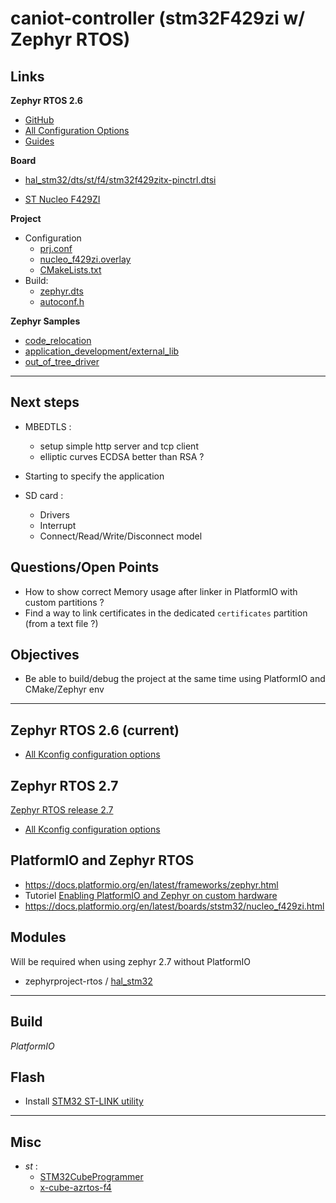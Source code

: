 # caniot-controller (stm32F429zi w/ Zephyr RTOS)

## Links

**Zephyr RTOS 2.6**
- [GitHub](https://github.com/zephyrproject-rtos/zephyr/tree/v2.6-branch)
- [All Configuration Options](https://docs.zephyrproject.org/2.6.0/reference/kconfig/index-all.html)
- [Guides](https://docs.zephyrproject.org/latest/guides/index.html)

**Board**
- [hal_stm32/dts/st/f4/stm32f429zitx-pinctrl.dtsi](https://github.com/zephyrproject-rtos/hal_stm32/blob/main/dts/st/f4/stm32f429zitx-pinctrl.dtsi)

- [ST Nucleo F429ZI](https://github.com/zephyrproject-rtos/zephyr/blob/main/boards/arm/nucleo_f429zi/doc/index.rst#st-nucleo-f429zi)


**Project**
- Configuration
  - [prj.conf](./zephyr/prj.conf)
  - [nucleo_f429zi.overlay](./zephyr/nucleo_f429zi.overlay)
  - [CMakeLists.txt](./zephyr/CMakeLists.txt)
- Build:
  - [zephyr.dts](.pio/build/nucleo_f429zi/zephyr/zephyr.dts)
  - [autoconf.h](.pio/build/nucleo_f429zi/zephyr/include/generated/autoconf.h)

**Zephyr Samples**
- [code_relocation](https://github.com/zephyrproject-rtos/zephyr/tree/v2.6-branch/samples/application_development/code_relocation)
- [application_development/external_lib](https://github.com/zephyrproject-rtos/zephyr/tree/v2.6-branch/samples/application_development/external_lib)
- [out_of_tree_driver](https://github.com/zephyrproject-rtos/zephyr/tree/v2.6-branch/samples/application_development/out_of_tree_driver)


---

## Next steps

- MBEDTLS : 
  - setup simple http server and tcp client
  - elliptic curves ECDSA better than RSA ?

- Starting to specify the application

- SD card :
  - Drivers
  - Interrupt
  - Connect/Read/Write/Disconnect model

## Questions/Open Points

- How to show correct Memory usage after linker in PlatformIO with custom partitions ?
- Find a way to link certificates in the dedicated `certificates` partition (from a text file ?)

## Objectives
- Be able to build/debug the project at the same time using PlatformIO and CMake/Zephyr env

---

## Zephyr RTOS 2.6 (current)

- [All Kconfig configuration options](https://docs.zephyrproject.org/2.6.0/reference/kconfig/index-all.html)


## Zephyr RTOS 2.7

[Zephyr RTOS release 2.7](https://github.com/zephyrproject-rtos/zephyr/releases/tag/zephyr-v2.7.0)

- [All Kconfig configuration options](https://docs.zephyrproject.org/2.7.0/reference/kconfig/index-all.html)

## PlatformIO and Zephyr RTOS

- https://docs.platformio.org/en/latest/frameworks/zephyr.html
- Tutoriel [Enabling PlatformIO and Zephyr on custom hardware](https://piolabs.com/blog/engineering/platformio-zephyr-custom-hardware.html)
- https://docs.platformio.org/en/latest/boards/ststm32/nucleo_f429zi.html

## Modules

Will be required when using zephyr 2.7 without PlatformIO

- zephyrproject-rtos / [hal_stm32](https://github.com/zephyrproject-rtos/hal_stm32)

---

## Build

*PlatformIO*

## Flash

- Install [STM32 ST-LINK utility](https://www.st.com/en/development-tools/stsw-link004.html)

---

## Misc

- *st* :
  - [STM32CubeProgrammer](https://www.st.com/en/development-tools/stm32cubeprog.html)
  - [x-cube-azrtos-f4](https://github.com/STMicroelectronics/x-cube-azrtos-f4)